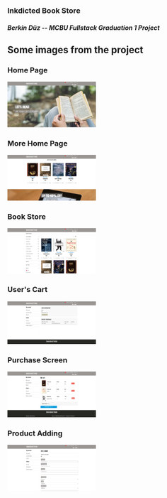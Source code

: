 <h3><b>Inkdicted Book Store</b></h3>
<h5>Berkin Düz -- MCBU Fullstack Graduation 1 Project</h5>

<h2>Some images from the project</h2>

<h3>Home Page</h3>
<img src="client\public\images\demo\home.JPG" alt="Home Page" width="200px">

<h3>More Home Page</h3>
<img src="client\public\images\demo\home2.JPG" alt="More Home Page" width="200px">

<h3>Book Store</h3>
<img src="client\public\images\demo\store.JPG" alt="Store" width="200px">

<h3>User's Cart</h3>
<img src="client\public\images\demo\cart.JPG" alt="Cart" width="200px">

<h3>Purchase Screen</h3>
<img src="client\public\images\demo\buy.JPG" alt="Buy" width="200px">

<h3>Product Adding</h3>
<img src="client\public\images\demo\add.JPG" alt="Add Product" width="200px">




